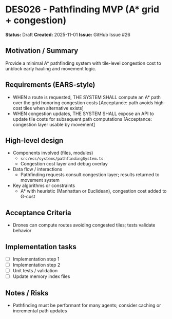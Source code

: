 # DES026 - Pathfinding MVP (A* grid + congestion)

**Status:** Draft
**Created:** 2025-11-01
**Issue:** GitHub Issue #26

## Motivation / Summary
Provide a minimal A* pathfinding system with tile-level congestion cost to unblock early hauling and movement logic.

## Requirements (EARS-style)
- WHEN a route is requested, THE SYSTEM SHALL compute an A* path over the grid honoring congestion costs [Acceptance: path avoids high-cost tiles when alternative exists]
- WHEN congestion updates, THE SYSTEM SHALL expose an API to update tile costs for subsequent path computations [Acceptance: congestion layer usable by movement]

## High-level design
- Components involved (files, modules)
  - `src/ecs/systems/pathfindingSystem.ts`
  - Congestion cost layer and debug overlay
- Data flow / interactions
  - Pathfinding requests consult congestion layer; results returned to movement system
- Key algorithms or constraints
  - A* with heuristic (Manhattan or Euclidean), congestion cost added to G-cost

## Acceptance Criteria
- Drones can compute routes avoiding congested tiles; tests validate behavior

## Implementation tasks
- [ ] Implementation step 1
- [ ] Implementation step 2
- [ ] Unit tests / validation
- [ ] Update memory index files

## Notes / Risks
- Pathfinding must be performant for many agents; consider caching or incremental path updates
